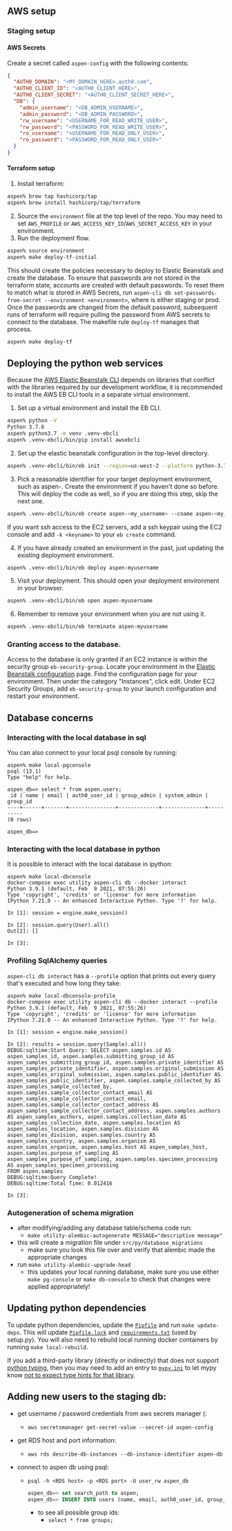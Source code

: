 ## AWS setup

### Staging setup

#### AWS Secrets

Create a secret called `aspen-config` with the following contents:
```json
{
  "AUTH0_DOMAIN": "<MY_DOMAIN_HERE>.auth0.com",
  "AUTH0_CLIENT_ID": "<AUTH0_CLIENT_HERE>",
  "AUTH0_CLIENT_SECRET": "<AUTH0_CLIENT_SECRET_HERE>",
  "DB": {
    "admin_username": "<DB_ADMIN_USERNAME>",
    "admin_password": "<DB_ADMIN_PASSWORD>",
    "rw_username": "<USERNAME_FOR_READ_WRITE_USER>",
    "rw_password": "<PASSWORD_FOR_READ_WRITE_USER>",
    "ro_username": "<USERNAME_FOR_READ_ONLY_USER>",
    "ro_password": "<PASSWORD_FOR_READ_ONLY_USER>"
  }
}
```

#### Terraform setup

1. Install terraform:
```bash
aspen% brew tap hashicorp/tap
aspen% brew install hashicorp/tap/terraform
```

2. Source the `environment` file at the top level of the repo.  You may need to set `AWS_PROFILE` or `AWS_ACCESS_KEY_ID`/`AWS_SECRET_ACCESS_KEY` in your environment.
3. Run the deployment flow.

```bash
aspen% source environment
aspen% make deploy-tf-initial
```

This should create the policies necessary to deploy to Elastic Beanstalk and create the database.  To ensure that passwords are not stored in the terraform state, accounts are created with default passwords.  To reset them to match what is stored in AWS Secrets, run `aspen-cli db set-passwords-from-secret --environment <environment>`, where <environment> is either staging or prod.  Once the passwords are changed from the default password, subsequent runs of terraform will require pulling the password from AWS secrets to connect to the database.  The makefile rule `deploy-tf` manages that process.

```bash
aspen% make deploy-tf
```

## Deploying the python web services

Because the [AWS Elastic Beanstalk CLI](https://github.com/aws/aws-elastic-beanstalk-cli) depends on libraries that conflict with the libraries required by our development workflow, it is recommended to install the AWS EB CLI tools in a separate virtual environment.

1. Set up a virtual environment and install the EB CLI.
```bash
aspen% python -V
Python 3.7.6
aspen% python3.7 -m venv .venv-ebcli
aspen% .venv-ebcli/bin/pip install awsebcli
```
2. Set up the elastic beanstalk configuration in the top-level directory.
```bash
aspen% .venv-ebcli/bin/eb init --region=us-west-2 --platform python-3.7 aspen
```
3. Pick a reasonable identifier for your target deployment environment, such as aspen-<your-user-name>.  Create the environment if you haven't done so before.  This will deploy the code as well, so if you are doing this step, skip the next one.
```bash
aspen% .venv-ebcli/bin/eb create aspen-<my_username> --cname aspen-<my_username> --envvars AWS_REGION=us-west-2,FLASK_ENV=staging --instance_profile aspen-elasticbeanstalk-ec2-instance-profile
```

If you want ssh access to the EC2 servers, add a ssh keypair using the EC2 console and add `-k <keyname>` to your `eb create` command.

4. If you have already created an environment in the past, just updating the existing deployment environment.
```bash
aspen% .venv-ebcli/bin/eb deploy aspen-myusername
```
5. Visit your deployment.  This should open your deployment environment in your browser.
```bash
aspen% .venv-ebcli/bin/eb open aspen-myusername
```
6. Remember to remove your environment when you are not using it.
```bash
aspen% .venv-ebcli/bin/eb terminate aspen-myusername
```

### Granting access to the database.

Access to the database is only granted if an EC2 instance is within the security group `eb-security-group`.  Locate your environment in the [Elastic Beanstalk configuration](https://us-west-2.console.aws.amazon.com/elasticbeanstalk/home) page.  Find the configuration page for your environment.  Then under the category "Instances", click edit.  Under EC2 Security Groups, add `eb-security-group` to your launch configuration and restart your environment.

## Database concerns

### Interacting with the local database in sql

You can also connect to your local psql console by running:
```
aspen% make local-pgconsole
psql (13.1)
Type "help" for help.

aspen_db=> select * from aspen.users;
 id | name | email | auth0_user_id | group_admin | system_admin | group_id
----+------+-------+---------------+-------------+--------------+----------
(0 rows)

aspen_db=>
```

### Interacting with the local database in python

It is possible to interact with the local database in ipython:
```
aspen% make local-dbconsole
docker-compose exec utility aspen-cli db --docker interact
Python 3.9.1 (default, Feb  9 2021, 07:55:26)
Type 'copyright', 'credits' or 'license' for more information
IPython 7.21.0 -- An enhanced Interactive Python. Type '?' for help.

In [1]: session = engine.make_session()

In [2]: session.query(User).all()
Out[2]: []

In [3]:
```

### Profiling SqlAlchemy queries

`aspen-cli db interact` has a `--profile` option that prints out every query that's executed and how long they take:

```
aspen% make local-dbconsole-profile 
docker-compose exec utility aspen-cli db --docker interact --profile
Python 3.9.1 (default, Feb  9 2021, 07:55:26)
Type 'copyright', 'credits' or 'license' for more information
IPython 7.21.0 -- An enhanced Interactive Python. Type '?' for help.

In [1]: session = engine.make_session()

In [2]: results = session.query(Sample).all()
DEBUG:sqltime:Start Query: SELECT aspen.samples.id AS aspen_samples_id, aspen.samples.submitting_group_id AS aspen_samples_submitting_group_id, aspen.samples.private_identifier AS aspen_samples_private_identifier, aspen.samples.original_submission AS aspen_samples_original_submission, aspen.samples.public_identifier AS aspen_samples_public_identifier, aspen.samples.sample_collected_by AS aspen_samples_sample_collected_by, aspen.samples.sample_collector_contact_email AS aspen_samples_sample_collector_contact_email, aspen.samples.sample_collector_contact_address AS aspen_samples_sample_collector_contact_address, aspen.samples.authors AS aspen_samples_authors, aspen.samples.collection_date AS aspen_samples_collection_date, aspen.samples.location AS aspen_samples_location, aspen.samples.division AS aspen_samples_division, aspen.samples.country AS aspen_samples_country, aspen.samples.organism AS aspen_samples_organism, aspen.samples.host AS aspen_samples_host, aspen.samples.purpose_of_sampling AS aspen_samples_purpose_of_sampling, aspen.samples.specimen_processing AS aspen_samples_specimen_processing
FROM aspen.samples
DEBUG:sqltime:Query Complete!
DEBUG:sqltime:Total Time: 0.012416

In [3]:
```

### Autogeneration of schema migration
* after modifying/adding any database table/schema code run: 
    * `make utility-alembic-autogenerate MESSAGE="descriptive message"`
* this will create a migration file under `src/py/database_migrations`
  * make sure you look this file over and verify that alembic made the appropriate changes
* run `make utility-alembic-upgrade-head`
  * this updates your local running database, make sure you use either `make pg-console` or `make db-console` to check that changes were applied appropriately! 
  
## Updating python dependencies

To update python dependencies, update the [`Pipfile`](../../Pipfile) and run `make update-deps`.  This will update [`Pipfile.lock`](../../src/py/Pipfile.lock) and [`requirements.txt`](../../src/py/requirements.txt) (used by setup.py).
You will also need to rebuild local running docker containers by running `make local-rebuild`.

If you add a third-party library (directly or indirectly) that does not support [python typing](https://docs.python.org/3/library/typing.html), then you may need to add an entry to [`mypy.ini`](../../mypy.ini) to let mypy know [not to expect type hints for that library](https://mypy.readthedocs.io/en/stable/running_mypy.html#missing-type-hints-for-third-party-library).


## Adding new users to the staging db:
* get username / password credentials from aws secrets manager (:
  * `aws secretsmanager get-secret-value --secret-id aspen-config`
  
* get RDS host and port information:
  * `aws rds describe-db-instances --db-instance-identifier aspen-db`
  
* connect to aspen db using psql:
  * `psql -h <RDS host> -p <RDS port> -U user_rw aspen_db`
    ```sql
    aspen_db=> set search_path to aspen;
    aspen_db=> INSERT INTO users (name, email, auth0_user_id, group_admin, system_admin, group_id) VALUES ('<name>', '<email>', '<auth0 user ID>', 'f', 't', <group ID>);
    ```
    * to see all possible group ids:
      * `select * from groups;`
